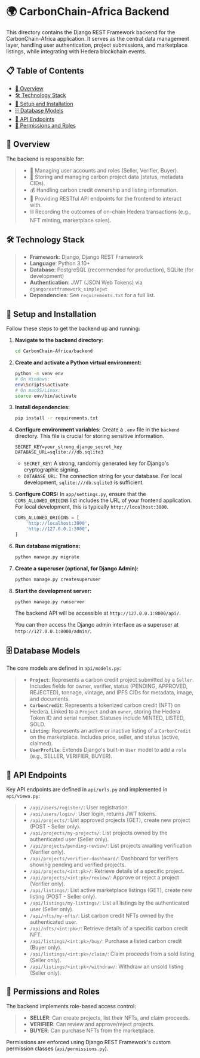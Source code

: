 # 🌍 CarbonChain-Africa Backend

This directory contains the Django REST Framework backend for the CarbonChain-Africa application. It serves as the central data management layer, handling user authentication, project submissions, and marketplace listings, while integrating with Hedera blockchain events.

## 📋 Table of Contents

- [📜 Overview](#overview)
- [🛠️ Technology Stack](#technology-stack)
- [🚀 Setup and Installation](#setup-and-installation)
- [🗄️ Database Models](#database-models)
- [🔗 API Endpoints](#api-endpoints)
- [🔐 Permissions and Roles](#permissions-and-roles)

## 📜 Overview

The backend is responsible for:
> - 👤 Managing user accounts and roles (Seller, Verifier, Buyer).
> - 📂 Storing and managing carbon project data (status, metadata CIDs).
> - 💰 Handling carbon credit ownership and listing information.
> - 🔄 Providing RESTful API endpoints for the frontend to interact with.
> - ⛓️ Recording the outcomes of on-chain Hedera transactions (e.g., NFT minting, marketplace sales).

## 🛠️ Technology Stack

> - **Framework**: Django, Django REST Framework
> - **Language**: Python 3.10+
> - **Database**: PostgreSQL (recommended for production), SQLite (for development)
> - **Authentication**: JWT (JSON Web Tokens) via `djangorestframework_simplejwt`
> - **Dependencies**: See `requirements.txt` for a full list.

## 🚀 Setup and Installation

Follow these steps to get the backend up and running:

1.  **Navigate to the backend directory:**
    ```bash
    cd CarbonChain-Africa/backend
    ```

2.  **Create and activate a Python virtual environment:**
    ```bash
    python -m venv env
    # On Windows:
    env\Scripts\activate
    # On macOS/Linux:
    source env/bin/activate
    ```

3.  **Install dependencies:**
    ```bash
    pip install -r requirements.txt
    ```

4.  **Configure environment variables:**
    Create a `.env` file in the `backend` directory. This file is crucial for storing sensitive information.
    
    ```
    SECRET_KEY=your_strong_django_secret_key
    DATABASE_URL=sqlite:///db.sqlite3
    ```
    
    - `SECRET_KEY`: A strong, randomly generated key for Django's cryptographic signing.
    - `DATABASE_URL`: The connection string for your database. For local development, `sqlite:///db.sqlite3` is sufficient.

5.  **Configure CORS:**
    In `app/settings.py`, ensure that the `CORS_ALLOWED_ORIGINS` list includes the URL of your frontend application. For local development, this is typically `http://localhost:3000`.
    
    ```python
    CORS_ALLOWED_ORIGINS = [
        'http://localhost:3000',
        'http://127.0.0.1:3000',
    ]
    ```

6.  **Run database migrations:**
    ```bash
    python manage.py migrate
    ```

7.  **Create a superuser (optional, for Django Admin):**
    ```bash
    python manage.py createsuperuser
    ```
    

8.  **Start the development server:**
    ```bash
    python manage.py runserver
    ```
    The backend API will be accessible at `http://127.0.0.1:8000/api/`.

    You can then access the Django admin interface as a superuser at `http://127.0.0.1:8000/admin/`.

## 🗄️ Database Models

The core models are defined in `api/models.py`:

> -   **`Project`**: Represents a carbon credit project submitted by a `Seller`. Includes fields for owner, verifier, status (PENDING, APPROVED, REJECTED), tonnage, vintage, and IPFS CIDs for metadata, image, and documents.
> -   **`CarbonCredit`**: Represents a tokenized carbon credit (NFT) on Hedera. Linked to a `Project` and an `owner`, storing the Hedera Token ID and serial number. Statuses include MINTED, LISTED, SOLD.
> -   **`Listing`**: Represents an active or inactive listing of a `CarbonCredit` on the marketplace. Includes price, seller, and status (active, claimed).
> -   **`UserProfile`**: Extends Django's built-in `User` model to add a `role` (e.g., SELLER, VERIFIER, BUYER).

## 🔗 API Endpoints

Key API endpoints are defined in `api/urls.py` and implemented in `api/views.py`:

> -   `/api/users/register/`: User registration.
> -   `/api/users/login/`: User login, returns JWT tokens.
> -   `/api/projects/`: List approved projects (GET), create new project (POST - Seller only).
> -   `/api/projects/my-projects/`: List projects owned by the authenticated user (Seller only).
> -   `/api/projects/pending-review/`: List projects awaiting verification (Verifier only).
> -   `/api/projects/verifier-dashboard/`: Dashboard for verifiers showing pending and verified projects.
> -   `/api/projects/<int:pk>/`: Retrieve details of a specific project.
> -   `/api/projects/<int:pk>/review/`: Approve or reject a project (Verifier only).
> -   `/api/listings/`: List active marketplace listings (GET), create new listing (POST - Seller only).
> -   `/api/listings/my-listings/`: List all listings by the authenticated user (Seller only).
> -   `/api/nfts/my-nfts/`: List carbon credit NFTs owned by the authenticated user.
> -   `/api/nfts/<int:pk>/`: Retrieve details of a specific carbon credit NFT.
> -   `/api/listings/<int:pk>/buy/`: Purchase a listed carbon credit (Buyer only).
> -   `/api/listings/<int:pk>/claim/`: Claim proceeds from a sold listing (Seller only).
> -   `/api/listings/<int:pk>/withdraw/`: Withdraw an unsold listing (Seller only).

## 🔐 Permissions and Roles

The backend implements role-based access control:
> -   **SELLER**: Can create projects, list their NFTs, and claim proceeds.
> -   **VERIFIER**: Can review and approve/reject projects.
> -   **BUYER**: Can purchase NFTs from the marketplace.

Permissions are enforced using Django REST Framework's custom permission classes (`api/permissions.py`).
